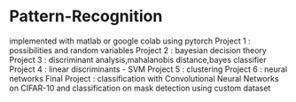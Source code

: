 # Pattern-Recognition
implemented with matlab or google colab using pytorch
Project 1 : possibilities and random variables
Project 2 : bayesian decision theory
Project 3 : discriminant analysis,mahalanobis distance,bayes classifier
Project 4 : linear discriminants - SVM
Project 5 : clustering
Project 6 : neural networks
Final Project : classification with Convolutional Neural Networks on CIFAR-10 and classification on mask detection using custom dataset
